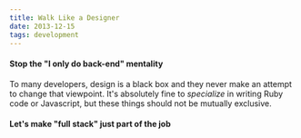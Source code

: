 ```yaml
---
title: Walk Like a Designer
date: 2013-12-15
tags: development
---
```


#### Stop the "I only do back-end" mentality
To many developers, design is a black box and they never make an attempt to change that viewpoint. It's absolutely fine to _specialize_ in writing Ruby code or Javascript, but these things should not be mutually exclusive.

#### Let's make "full stack" just part of the job